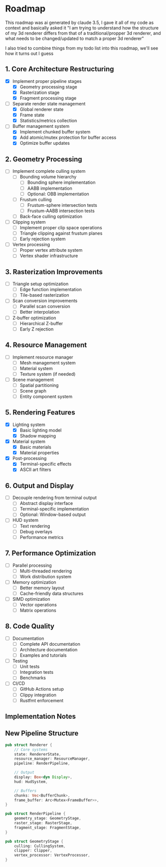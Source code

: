 
# Roadmap

This roadmap was ai generated by claude 3.5, I gave it all of my code as context and basically asked it "I am trying to understand how the structure of my 3d renderer differs from that of a traditional/propper 3d renderer, and what needs to be changed/updated to match a proper 3d renderer"

I also tried to combine things from my todo list into this roadmap, we'll see how it turns out I guess



## 1. Core Architecture Restructuring
- [x] Implement proper pipeline stages
  - [x] Geometry processing stage
  - [x] Rasterization stage
  - [x] Fragment processing stage
- [ ] Separate render state management
  - [x] Global renderer state
  - [x] Frame state
  - [x] Statistics/metrics collection
- [ ] Buffer management system
  - [x] Implement chunked buffer system
  - [x] Add atomic/mutex protection for buffer access
  - [x] Optimize buffer updates

## 2. Geometry Processing
- [ ] Implement complete culling system
  - [ ] Bounding volume hierarchy
    - [ ] Bounding sphere implementation
    - [ ] AABB implementation
    - [ ] Optional: OBB implementation
  - [ ] Frustum culling
    - [ ] Frustum-sphere intersection tests
    - [ ] Frustum-AABB intersection tests
  - [ ] Back-face culling optimization
- [ ] Clipping system
  - [ ] Implement proper clip space operations
  - [ ] Triangle clipping against frustum planes
  - [ ] Early rejection system
- [ ] Vertex processing
  - [ ] Proper vertex attribute system
  - [ ] Vertex shader infrastructure

## 3. Rasterization Improvements
- [ ] Triangle setup optimization
  - [ ] Edge function implementation
  - [ ] Tile-based rasterization
- [ ] Scan conversion improvements
  - [ ] Parallel scan conversion
  - [ ] Better interpolation
- [ ] Z-buffer optimization
  - [ ] Hierarchical Z-buffer
  - [ ] Early Z rejection

## 4. Resource Management
- [ ] Implement resource manager
  - [ ] Mesh management system
  - [ ] Material system
  - [ ] Texture system (if needed)
- [ ] Scene management
  - [ ] Spatial partitioning
  - [ ] Scene graph
  - [ ] Entity component system

## 5. Rendering Features
- [x] Lighting system
  - [x] Basic lighting model
  - [x] Shadow mapping
- [x] Material system
  - [x] Basic materials
  - [x] Material properties
- [x] Post-processing
  - [x] Terminal-specific effects
  - [x] ASCII art filters

## 6. Output and Display
- [ ] Decouple rendering from terminal output
  - [ ] Abstract display interface
  - [ ] Terminal-specific implementation
  - [ ] Optional: Window-based output
- [ ] HUD system
  - [ ] Text rendering
  - [ ] Debug overlays
  - [ ] Performance metrics

## 7. Performance Optimization
- [ ] Parallel processing
  - [ ] Multi-threaded rendering
  - [ ] Work distribution system
- [ ] Memory optimization
  - [ ] Better memory layout
  - [ ] Cache-friendly data structures
- [ ] SIMD optimization
  - [ ] Vector operations
  - [ ] Matrix operations

## 8. Code Quality
- [ ] Documentation
  - [ ] Complete API documentation
  - [ ] Architecture documentation
  - [ ] Examples and tutorials
- [ ] Testing
  - [ ] Unit tests
  - [ ] Integration tests
  - [ ] Benchmarks
- [ ] CI/CD
  - [ ] GitHub Actions setup
  - [ ] Clippy integration
  - [ ] Rustfmt enforcement

## Implementation Notes

## New Pipeline Structure
```rust
pub struct Renderer {
    // Core systems
    state: RendererState,
    resource_manager: ResourceManager,
    pipeline: RenderPipeline,

    // Output
    display: Box<dyn Display>,
    hud: HudSystem,

    // Buffers
    chunks: Vec<BufferChunk>,
    frame_buffer: Arc<Mutex<FrameBuffer>>,
}

pub struct RenderPipeline {
    geometry_stage: GeometryStage,
    raster_stage: RasterStage,
    fragment_stage: FragmentStage,
}

pub struct GeometryStage {
    culling: CullingSystem,
    clipper: Clipper,
    vertex_processor: VertexProcessor,
}
```

